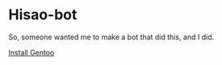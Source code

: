 Hisao-bot
========

So, someone wanted me to make a bot that did this, and I did.

[Install Gentoo](http://gentoo.org)